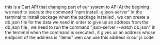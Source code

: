 this is a Cart API that changing part of our system to API
At the begining , we need to execute the command "npm install -g json-server" in the terminal to install package
when the package installed , we can create a db.json file for the data we need
in order to give us an address from the db.json file , we need to run the command "json-server --watch db.json" in the terminal
when the command is executed , it gives us an address whose endpoint of the address is "items"
wen can use this address in our js code
